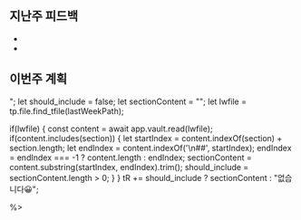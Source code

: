 ## 지난주 피드백
- 
- 

## 이번주 계획

"; 
let should_include = false; 
let sectionContent = ""; 
let lwfile = tp.file.find_tfile(lastWeekPath); 

if(lwfile) { const content = await app.vault.read(lwfile); if(content.includes(section)) { 
let startIndex = content.indexOf(section) + section.length;
let endIndex = content.indexOf('\n##', startIndex); endIndex = endIndex === -1 ? content.length : endIndex; sectionContent = content.substring(startIndex, endIndex).trim(); 
should_include = sectionContent.length > 0; } } 
tR += should_include ? sectionContent : "없습니다😀";

%>
